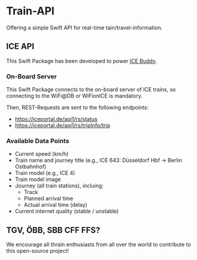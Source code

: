 # Train-API

Offering a simple Swift API for real-time tain/travel-information.

## ICE API
This Swift Package has been developed to power [ICE Buddy](https://ice-buddy.riedel.wtf).

### On-Board Server
This Swift Package connects to the on-board server of ICE trains, so connecting to the WiFi@DB or WiFionICE is mandatory.

Then, REST-Requests are sent to the following endpoints:
- https://iceportal.de/api1/rs/status
- https://iceportal.de/api1/rs/tripInfo/trip

### Available Data Points
- Current speed (km/h)
- Train name and journey title (e.g., ICE 643: Düsseldorf Hbf -> Berlin Ostbahnhof)
- Train model (e.g., ICE 4)
- Train model image
- Journey (all train stations), incluing:
    - Track
    - Planned arrival time
    - Actual arrival time (delay)
- Current internet quality (stable / unstable)
     


## TGV, ÖBB, SBB CFF FFS?
We encourage all thrain enthusiasts from all over the world to contribute to this open-source project!
